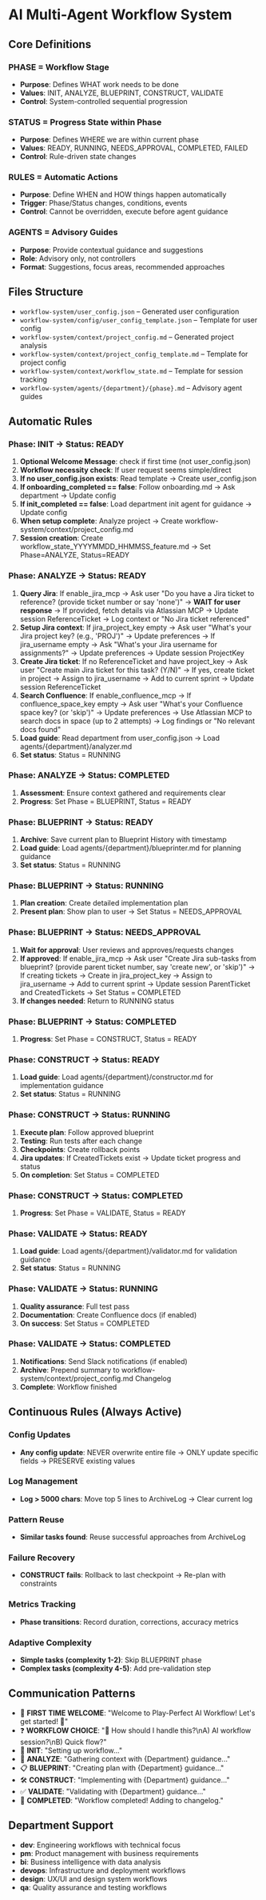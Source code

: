 # AI Multi-Agent Workflow System

## Core Definitions

### **PHASE** = Workflow Stage
- **Purpose**: Defines WHAT work needs to be done
- **Values**: INIT, ANALYZE, BLUEPRINT, CONSTRUCT, VALIDATE
- **Control**: System-controlled sequential progression

### **STATUS** = Progress State within Phase
- **Purpose**: Defines WHERE we are within current phase  
- **Values**: READY, RUNNING, NEEDS_APPROVAL, COMPLETED, FAILED
- **Control**: Rule-driven state changes

### **RULES** = Automatic Actions
- **Purpose**: Define WHEN and HOW things happen automatically
- **Trigger**: Phase/Status changes, conditions, events
- **Control**: Cannot be overridden, execute before agent guidance

### **AGENTS** = Advisory Guides
- **Purpose**: Provide contextual guidance and suggestions
- **Role**: Advisory only, not controllers
- **Format**: Suggestions, focus areas, recommended approaches

## Files Structure
- `workflow-system/user_config.json` – Generated user configuration
- `workflow-system/config/user_config_template.json` – Template for user config
- `workflow-system/context/project_config.md` – Generated project analysis
- `workflow-system/context/project_config_template.md` – Template for project config
- `workflow-system/context/workflow_state.md` – Template for session tracking
- `workflow-system/agents/{department}/{phase}.md` – Advisory agent guides

## Automatic Rules

### Phase: INIT → Status: READY
1. **Optional Welcome Message**: check if first time (not user_config.json)
1. **Workflow necessity check**: If user request seems simple/direct
2. **If no user_config.json exists**: Read template → Create user_config.json
3. **If onboarding_completed == false**: Follow onboarding.md → Ask department → Update config
4. **If init_completed == false**: Load department init agent for guidance → Update config
5. **When setup complete**: Analyze project → Create workflow-system/context/project_config.md
6. **Session creation**: Create workflow_state_YYYYMMDD_HHMMSS_feature.md → Set Phase=ANALYZE, Status=READY

### Phase: ANALYZE → Status: READY  
1. **Query Jira**: If enable_jira_mcp → Ask user "Do you have a Jira ticket to reference? (provide ticket number or say 'none')" → **WAIT for user response** → If provided, fetch details via Atlassian MCP → Update session ReferenceTicket → Log context or "No Jira ticket referenced"
2. **Setup Jira context**: If jira_project_key empty → Ask user "What's your Jira project key? (e.g., 'PROJ')" → Update preferences → If jira_username empty → Ask "What's your Jira username for assignments?" → Update preferences → Update session ProjectKey  
3. **Create Jira ticket**: If no ReferenceTicket and have project_key → Ask user "Create main Jira ticket for this task? (Y/N)" → If yes, create ticket in project → Assign to jira_username → Add to current sprint → Update session ReferenceTicket
4. **Search Confluence**: If enable_confluence_mcp → If confluence_space_key empty → Ask user "What's your Confluence space key? (or 'skip')" → Update preferences → Use Atlassian MCP to search docs in space (up to 2 attempts) → Log findings or "No relevant docs found"  
5. **Load guide**: Read department from user_config.json → Load agents/{department}/analyzer.md
6. **Set status**: Status = RUNNING

### Phase: ANALYZE → Status: COMPLETED
1. **Assessment**: Ensure context gathered and requirements clear
2. **Progress**: Set Phase = BLUEPRINT, Status = READY

### Phase: BLUEPRINT → Status: READY
1. **Archive**: Save current plan to Blueprint History with timestamp
2. **Load guide**: Load agents/{department}/blueprinter.md for planning guidance
3. **Set status**: Status = RUNNING

### Phase: BLUEPRINT → Status: RUNNING  
1. **Plan creation**: Create detailed implementation plan
2. **Present plan**: Show plan to user → Set Status = NEEDS_APPROVAL

### Phase: BLUEPRINT → Status: NEEDS_APPROVAL
1. **Wait for approval**: User reviews and approves/requests changes
2. **If approved**: If enable_jira_mcp → Ask user "Create Jira sub-tasks from blueprint? (provide parent ticket number, say 'create new', or 'skip')" → If creating tickets → Create in jira_project_key → Assign to jira_username → Add to current sprint → Update session ParentTicket and CreatedTickets → Set Status = COMPLETED
3. **If changes needed**: Return to RUNNING status

### Phase: BLUEPRINT → Status: COMPLETED
1. **Progress**: Set Phase = CONSTRUCT, Status = READY

### Phase: CONSTRUCT → Status: READY
1. **Load guide**: Load agents/{department}/constructor.md for implementation guidance  
2. **Set status**: Status = RUNNING

### Phase: CONSTRUCT → Status: RUNNING
1. **Execute plan**: Follow approved blueprint
2. **Testing**: Run tests after each change
3. **Checkpoints**: Create rollback points
4. **Jira updates**: If CreatedTickets exist → Update ticket progress and status
5. **On completion**: Set Status = COMPLETED

### Phase: CONSTRUCT → Status: COMPLETED  
1. **Progress**: Set Phase = VALIDATE, Status = READY

### Phase: VALIDATE → Status: READY
1. **Load guide**: Load agents/{department}/validator.md for validation guidance
2. **Set status**: Status = RUNNING

### Phase: VALIDATE → Status: RUNNING
1. **Quality assurance**: Full test pass
2. **Documentation**: Create Confluence docs (if enabled)
3. **On success**: Set Status = COMPLETED

### Phase: VALIDATE → Status: COMPLETED
1. **Notifications**: Send Slack notifications (if enabled)
2. **Archive**: Prepend summary to workflow-system/context/project_config.md Changelog
3. **Complete**: Workflow finished

## Continuous Rules (Always Active)

### Config Updates
- **Any config update**: NEVER overwrite entire file → ONLY update specific fields → PRESERVE existing values

### Log Management
- **Log > 5000 chars**: Move top 5 lines to ArchiveLog → Clear current log

### Pattern Reuse  
- **Similar tasks found**: Reuse successful approaches from ArchiveLog

### Failure Recovery
- **CONSTRUCT fails**: Rollback to last checkpoint → Re-plan with constraints

### Metrics Tracking
- **Phase transitions**: Record duration, corrections, accuracy metrics

### Adaptive Complexity
- **Simple tasks (complexity 1-2)**: Skip BLUEPRINT phase
- **Complex tasks (complexity 4-5)**: Add pre-validation step

## Communication Patterns
- 👋 **FIRST TIME WELCOME**: "Welcome to Play-Perfect AI Workflow! Let's get started! 🚀"
- ❓ **WORKFLOW CHOICE**: "🤔 How should I handle this?\nA) AI workflow session?\nB) Quick flow?"
- 📁 **INIT**: "Setting up workflow..."
- 🧠 **ANALYZE**: "Gathering context with {Department} guidance..."
- 📋 **BLUEPRINT**: "Creating plan with {Department} guidance..."
- 🛠️ **CONSTRUCT**: "Implementing with {Department} guidance..."
- ✅ **VALIDATE**: "Validating with {Department} guidance..."
- 🎉 **COMPLETED**: "Workflow completed! Adding to changelog."

## Department Support
- **dev**: Engineering workflows with technical focus
- **pm**: Product management with business requirements
- **bi**: Business intelligence with data analysis
- **devops**: Infrastructure and deployment workflows
- **design**: UX/UI and design system workflows
- **qa**: Quality assurance and testing workflows